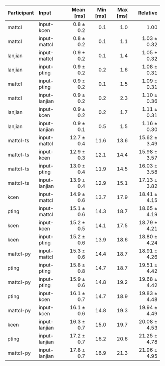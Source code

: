 | Participant | Input | Mean [ms] | Min [ms] | Max [ms] | Relative |
|:---|:---|---:|---:|---:|---:|
| mattcl | input-kcen | 0.8 ± 0.2 | 0.1 | 1.0 | 1.00 |
| mattcl | input-mattcl | 0.8 ± 0.2 | 0.1 | 1.1 | 1.03 ± 0.32 |
| lanjian | input-mattcl | 0.9 ± 0.2 | 0.1 | 1.4 | 1.05 ± 0.32 |
| lanjian | input-pting | 0.9 ± 0.2 | 0.2 | 1.6 | 1.08 ± 0.31 |
| mattcl | input-pting | 0.9 ± 0.2 | 0.1 | 1.5 | 1.09 ± 0.31 |
| mattcl | input-lanjian | 0.9 ± 0.2 | 0.2 | 2.3 | 1.10 ± 0.36 |
| lanjian | input-kcen | 0.9 ± 0.2 | 0.2 | 1.7 | 1.11 ± 0.31 |
| lanjian | input-lanjian | 0.9 ± 0.1 | 0.5 | 1.5 | 1.16 ± 0.30 |
| mattcl-ts | input-mattcl | 12.7 ± 0.4 | 11.6 | 13.6 | 15.62 ± 3.49 |
| mattcl-ts | input-kcen | 12.9 ± 0.3 | 12.1 | 14.4 | 15.98 ± 3.57 |
| mattcl-ts | input-pting | 13.0 ± 0.4 | 11.9 | 14.5 | 16.03 ± 3.58 |
| mattcl-ts | input-lanjian | 13.9 ± 0.4 | 12.9 | 15.1 | 17.13 ± 3.82 |
| kcen | input-mattcl | 14.9 ± 0.6 | 13.7 | 17.9 | 18.41 ± 4.15 |
| pting | input-mattcl | 15.1 ± 0.6 | 14.3 | 18.7 | 18.65 ± 4.19 |
| kcen | input-kcen | 15.2 ± 0.5 | 14.1 | 17.5 | 18.79 ± 4.21 |
| kcen | input-pting | 15.2 ± 0.6 | 13.9 | 18.6 | 18.80 ± 4.24 |
| mattcl-py | input-mattcl | 15.3 ± 0.6 | 14.4 | 18.7 | 18.91 ± 4.26 |
| pting | input-pting | 15.8 ± 0.8 | 14.7 | 18.7 | 19.51 ± 4.42 |
| mattcl-py | input-pting | 15.9 ± 0.6 | 14.8 | 19.2 | 19.68 ± 4.42 |
| pting | input-kcen | 16.1 ± 0.7 | 14.7 | 18.9 | 19.83 ± 4.48 |
| mattcl-py | input-kcen | 16.1 ± 0.6 | 14.8 | 19.3 | 19.94 ± 4.49 |
| kcen | input-lanjian | 16.3 ± 0.7 | 15.0 | 19.7 | 20.08 ± 4.53 |
| pting | input-lanjian | 17.2 ± 0.7 | 16.2 | 20.6 | 21.25 ± 4.78 |
| mattcl-py | input-lanjian | 17.8 ± 0.7 | 16.9 | 21.3 | 21.96 ± 4.95 |
